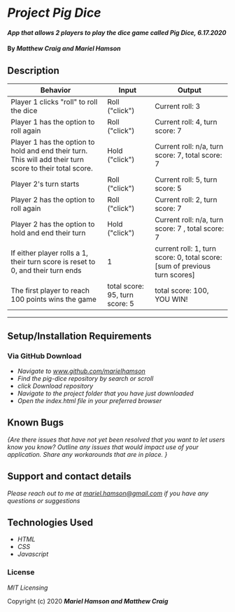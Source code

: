 # _Project Pig Dice_

#### _App that allows 2 players to play the dice game called Pig Dice, 6.17.2020_

#### By _**Matthew Craig and Mariel Hamson**_

## Description

| Behavior | Input | Output|
|----------|-------|-------|
| Player 1 clicks "roll" to roll the dice | Roll ("click") | Current roll: 3 |
| Player 1 has the option to roll again | Roll ("click") | Current roll: 4, turn score: 7 |
| Player 1 has the option to hold and end their turn. This will add their turn score to their total score. | Hold ("click") | Current roll: n/a, turn score: 7, total score: 7 |
| Player 2's turn starts | Roll ("click") | Current roll: 5, turn score: 5 |
| Player 2 has the option to roll again | Roll ("click") | Current roll: 2, turn score: 7 |
| Player 2 has the option to hold and end their turn | Hold ("click") | Current roll: n/a, turn score: 7 , total score: 7|
| If either player rolls a 1, their turn score is reset to 0, and their turn ends | 1 | current roll: 1, turn score: 0, total score: [sum of previous turn scores] |
| The first player to reach 100 points wins the game | total score: 95, turn score: 5 | total score: 100, YOU WIN!|

---

## Setup/Installation Requirements 
  ### Via GitHub Download

* _Navigate to www.github.com/marielhamson_
* _Find the pig-dice repository by search or scroll_
* _click Download repository_
* _Navigate to the project folder that you have just downloaded_
* _Open the index.html file in your preferred browser_


## Known Bugs

_{Are there issues that have not yet been resolved that you want to let users know you know?  Outline any issues that would impact use of your application.  Share any workarounds that are in place. }_

## Support and contact details

_Please reach out to me at mariel.hamson@gmail.com if you have any questions or suggestions_

## Technologies Used

* _HTML_
* _CSS_
* _Javascript_

### License

*MIT Licensing*

Copyright (c) 2020 **_Mariel Hamson and Matthew Craig_**